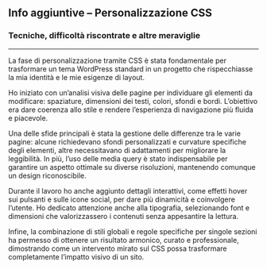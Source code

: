 
## Info aggiuntive – Personalizzazione CSS

### Tecniche, difficoltà riscontrate e altre meraviglie

---

La fase di personalizzazione tramite CSS è stata fondamentale per trasformare un tema WordPress standard in un progetto che rispecchiasse la mia identità e le mie esigenze di layout.

Ho iniziato con un’analisi visiva delle pagine per individuare gli elementi da modificare: spaziature, dimensioni dei testi, colori, sfondi e bordi. L’obiettivo era dare coerenza allo stile e rendere l’esperienza di navigazione più fluida e piacevole.

Una delle sfide principali è stata la gestione delle differenze tra le varie pagine: alcune richiedevano sfondi personalizzati e curvature specifiche degli elementi, altre necessitavano di adattamenti per migliorare la leggibilità. In più, l’uso delle media query è stato indispensabile per garantire un aspetto ottimale su diverse risoluzioni, mantenendo comunque un design riconoscibile.

Durante il lavoro ho anche aggiunto dettagli interattivi, come effetti hover sui pulsanti e sulle icone social, per dare più dinamicità e coinvolgere l’utente. Ho dedicato attenzione anche alla tipografia, selezionando font e dimensioni che valorizzassero i contenuti senza appesantire la lettura.

Infine, la combinazione di stili globali e regole specifiche per singole sezioni ha permesso di ottenere un risultato armonico, curato e professionale, dimostrando come un intervento mirato sul CSS possa trasformare completamente l’impatto visivo di un sito.
